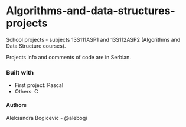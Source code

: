 # Algorithms-and-data-structures-projects

School projects - subjects 13S111ASP1 and 13S112ASP2 (Algorithms and Data Structure courses).

Projects info and comments of code are in Serbian.

### Built with
- First project: Pascal
- Others: C

#### Authors
Aleksandra Bogicevic - @alebogi
